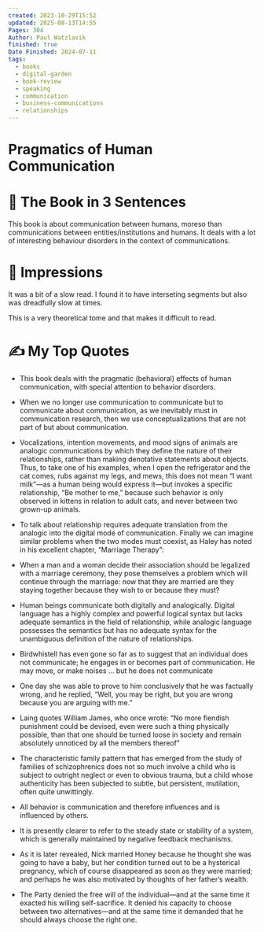```yaml
---
created: 2023-10-29T15:52
updated: 2025-08-13T14:55
Pages: 304
Author: Paul Watzlavik
finished: true
Date Finished: 2024-07-11
tags:
  - books
  - digital-garden
  - book-review
  - speaking
  - communication
  - business-communications
  - relationships
---
```

# Pragmatics of Human Communication


# 🚀 The Book in 3 Sentences
This book is about communication between humans, moreso than communications between entities/institutions and humans. It deals with a lot of interesting behaviour disorders in the context of communications. 



# 🎨 Impressions
It was a bit of a slow read. I found it to have interseting segments but also was dreadfully slow at times. 

This is a very theoretical tome and that makes it difficult to read. 
# ✍️ My Top  Quotes

- This book deals with the pragmatic (behavioral) effects of human communication, with special attention to behavior disorders.
 
- When we no longer use communication to communicate but to communicate about communication, as we inevitably must in communication research, then we use conceptualizations that are not part of but about communication.
 
- Vocalizations, intention movements, and mood signs of animals are analogic communications by which they define the nature of their relationships, rather than making denotative statements about objects. Thus, to take one of his examples, when I open the refrigerator and the cat comes, rubs against my legs, and mews, this does not mean “I want milk”—as a human being would express it—but invokes a specific relationship, “Be mother to me,” because such behavior is only observed in kittens in relation to adult cats, and never between two grown-up animals.
 
- To talk about relationship requires adequate translation from the analogic into the digital mode of communication. Finally we can imagine similar problems when the two modes must coexist, as Haley has noted in his excellent chapter, “Marriage Therapy”:
 
- When a man and a woman decide their association should be legalized with a marriage ceremony, they pose themselves a problem which will continue through the marriage: now that they are married are they staying together because they wish to or because they must?
 
- Human beings communicate both digitally and analogically. Digital language has a highly complex and powerful logical syntax but lacks adequate semantics in the field of relationship, while analogic language possesses the semantics but has no adequate syntax for the unambiguous definition of the nature of relationships.
 
- Birdwhistell has even gone so far as to suggest that an individual does not communicate; he engages in or becomes part of communication. He may move, or make noises … but he does not communicate
 
- One day she was able to prove to him conclusively that he was factually wrong, and he replied, “Well, you may be right, but you are wrong because you are arguing with me.”
 
- Laing quotes William James, who once wrote: “No more fiendish punishment could be devised, even were such a thing physically possible, than that one should be turned loose in society and remain absolutely unnoticed by all the members thereof”
 
- The characteristic family pattern that has emerged from the study of families of schizophrenics does not so much involve a child who is subject to outright neglect or even to obvious trauma, but a child whose authenticity has been subjected to subtle, but persistent, mutilation, often quite unwittingly.
 
- All behavior is communication and therefore influences and is influenced by others.
 
- It is presently clearer to refer to the steady state or stability of a system, which is generally maintained by negative feedback mechanisms.
 
- As it is later revealed, Nick married Honey because he thought she was going to have a baby, but her condition turned out to be a hysterical pregnancy, which of course disappeared as soon as they were married; and perhaps he was also motivated by thoughts of her father’s wealth.
 
- The Party denied the free will of the individual—and at the same time it exacted his willing self-sacrifice. It denied his capacity to choose between two alternatives—and at the same time it demanded that he should always choose the right one.
 
